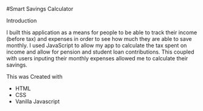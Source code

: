 #Smart Savings Calculator

Introduction

I built this application as a means for people to be able to track their income (before tax) and expenses
in order to see how much they are able to save monthly. I used JavaScript to allow my app to calculate the 
tax spent on income and allow for pension and student loan contributions. This coupled with users inputing 
their monthly expenses allowed me to calculate their savings.

This was Created with
- HTML
- CSS
- Vanilla Javascript
